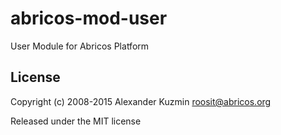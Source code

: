 # abricos-mod-user

User Module for Abricos Platform


## License
Copyright (c) 2008-2015 Alexander Kuzmin <roosit@abricos.org>

Released under the MIT license